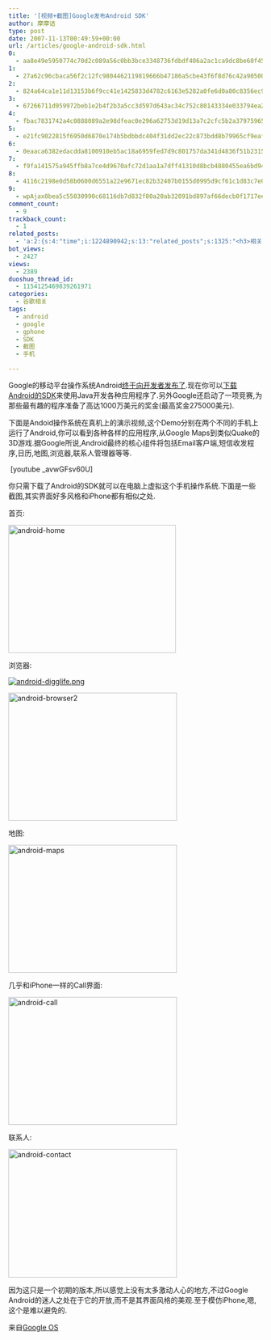 ```yaml
---
title: '[视频+截图]Google发布Android SDK'
author: 摩摩诘
type: post
date: 2007-11-13T00:49:59+00:00
url: /articles/google-android-sdk.html
0:
  - aa8e49e5950774c70d2c089a56c0bb3bce3348736fdbdf406a2ac1ca9dc8be60f45778fd80dc28256a3cac02ace92e3a
1:
  - 27a62c96cbaca56f2c12fc9804462119819666b47186a5cbe43f6f8d76c42a90500976e5bc15dce4ecb4904c157fd863
2:
  - 824a64ca1e11d13153b6f9cc41e1425833d4782c6163e5282a0fe6d0a80c8356ec90848fa32d9453974db295ebe7d4b9
3:
  - 67266711d959972beb1e2b4f2b3a5cc3d597d643ac34c752c80143334e033794ea2958794ef9d1459880ba12cdfb0c6f
4:
  - fbac7831742a4c0888089a2e98dfeac0e296a62753d19d13a7c2cfc5b2a379759655588c5b2faabf5239a18cb0538890
5:
  - e21fc9022815f6950d6870e174b5bdbbdc404f31dd2ec22c873bdd8b79965cf9eafabb7e6805d4fe0b25ec8a4945a616
6:
  - 0eaaca6382edacdda8100910eb5ac18a6959fed7d9c801757da341d4836f51b2315e3e068cff93d4ef955d7a5e461514
7:
  - f9fa141575a945ffb8a7ce4d9670afc72d1aa1a7dff41310d8bcb4880455ea6bd94d32da0e7fa6539d8178408072f0e4
8:
  - 4116c2198e0d58b0600d6551a22e9671ec82b32407b0155d0995d9cf61c1d83c7e0cb8e5a829289e3c112bc6606501a3
9:
  - wpAjax0bea5c55030990c68116db7d832f80a20ab32091bd897af66decb0f1717eed5d1851982ca0be82afa60c5ccc7b8715e0
comment_count:
  - 9
trackback_count:
  - 1
related_posts:
  - 'a:2:{s:4:"time";i:1224890942;s:13:"related_posts";s:1325:"<h3>相关日志</h3><ul class="related_post"><li><a href="http://www.digglife.cn/articles/add-google-toolbar-functions-firefox3.html" title="给Firefox 3添加Google Toolbar的功能">给Firefox 3添加Google Toolbar的功能</a></li><li><a href="http://www.digglife.cn/articles/ppc-freeware-download.html" title="PPC,Windows Mobile手机免费软件下载网站:PPC Freeware">PPC,Windows Mobile手机免费软件下载网站:PPC Freeware</a></li><li><a href="http://www.digglife.cn/articles/google-pack-includes-sun-staroffice.html" title="Google Pack新添加StarOffice">Google Pack新添加StarOffice</a></li><li><a href="http://www.digglife.cn/articles/google-search-engine-for-ringtones.html" title="Google将发布手机铃声搜索">Google将发布手机铃声搜索</a></li><li><a href="http://www.digglife.cn/articles/how-to-download-published-google-docs.html" title="如何下载公开的Google文档和电子表格">如何下载公开的Google文档和电子表格</a></li><li><a href="http://www.digglife.cn/articles/google-phone-come-to-europe.html" title="Google Phone终于降临欧洲">Google Phone终于降临欧洲</a></li><li><a href="http://www.digglife.cn/articles/fucked-by-customer-service-girl-of-china-mobile.html" title="被移动的客服小姐日了">被移动的客服小姐日了</a></li></ul>";}'
bot_views:
  - 2427
views:
  - 2389
duoshuo_thread_id:
  - 1154125469839261971
categories:
  - 谷歌相关
tags:
  - android
  - google
  - gphone
  - SDK
  - 截图
  - 手机

---
```

Google的移动平台操作系统Android<a target="_blank" href="http://code.google.com/android/">终于向开发者发布了</a>.现在你可以<a target="_blank" href="http://code.google.com/android/download.html">下载Android的SDK</a>来使用Java开发各种应用程序了.另外Google还启动了一项竞赛,为那些最有趣的程序准备了高达1000万美元的奖金(最高奖金275000美元).

下面是Andoid操作系统在真机上的演示视频,这个Demo分别在两个不同的手机上运行了Android,你可以看到各种各样的应用程序,从Google Maps到类似Quake的3D游戏.据Google所说,Android最终的核心组件将包括Email客户端,短信收发程序,日历,地图,浏览器,联系人管理器等等.

<!--more-->

 [youtube _avwGFsv60U]

你只需下载了Android的SDK就可以在电脑上虚拟这个手机操作系统.下面是一些截图,其实界面好多风格和iPhone都有相似之处.

首页:

[<img border="0" width="332" src="https://www.digglife.net/wp-content/uploads/3/379/2007/11/android-home-thumb.png" alt="android-home" height="253" />][1]

浏览器:

[![android-digglife.png][2]][3]

[<img border="0" width="334" src="https://www.digglife.net/wp-content/uploads/3/379/2007/11/android-browser2-thumb.png" alt="android-browser2" height="253" />][4]

地图:

[<img border="0" width="334" src="https://www.digglife.net/wp-content/uploads/3/379/2007/11/android-maps-thumb.png" alt="android-maps" height="253" />][5]

几乎和iPhone一样的Call界面:

[<img border="0" width="334" src="https://www.digglife.net/wp-content/uploads/3/379/2007/11/android-call-thumb.png" alt="android-call" height="253" />][6]

联系人:

[<img border="0" width="334" src="https://www.digglife.net/wp-content/uploads/3/379/2007/11/android-contact-thumb.png" alt="android-contact" height="254" />][7]

因为这只是一个初期的版本,所以感觉上没有太多激动人心的地方,不过Google Android的迷人之处在于它的开放,而不是其界面风格的美观.至于模仿iPhone,嗯,这个是难以避免的.

来自<a target="_blank" href="http://googlesystem.blogspot.com/2007/11/androids-sdk-now-available.html">Google OS</a>

 [1]: https://www.digglife.net/wp-content/uploads/3/379/2007/11/android-home.png
 [2]: https://www.digglife.net/wp-content/uploads/3/379/2007/11/android-digglife.png
 [3]: https://www.digglife.net/wp-content/uploads/3/379/2007/11/android-digglife.png "android-digglife.png"
 [4]: https://www.digglife.net/wp-content/uploads/3/379/2007/11/android-browser2.png
 [5]: https://www.digglife.net/wp-content/uploads/3/379/2007/11/android-maps.png
 [6]: https://www.digglife.net/wp-content/uploads/3/379/2007/11/android-call.png
 [7]: https://www.digglife.net/wp-content/uploads/3/379/2007/11/android-contact.png
